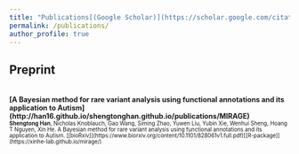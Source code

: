 ```yaml
---
title: "Publications[(Google Scholar)](https://scholar.google.com/citations?user=xA249R8AAAAJ&hl=en)"
permalink: /publications/
author_profile: true
---
```


## Preprint 

<br>
<span style="font-size:0.9em;">
<b>[A Bayesian method for rare variant analysis using functional annotations and its application to Autism](http://han16.github.io/shengtonghan.github.io/publications/MIRAGE)</b> <br> </span>
<span style="font-size:0.7em;">
 <b>Shengtong Han</b>, Nicholas Knoblauch, Gao Wang, Siming Zhao, Yuwen Liu, Yubin Xie, Wenhui Sheng, Hoang T Nguyen, Xin He. A Bayesian method for rare variant analysis using functional annotations and its application to Autism. [[bioRxiv]](https://www.biorxiv.org/content/10.1101/828061v1.full.pdf)[[R-package]](https://xinhe-lab.github.io/mirage/)</span>
 
 
